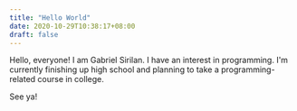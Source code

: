 ```yaml
---
title: "Hello World"
date: 2020-10-29T10:38:17+08:00
draft: false
---
```

Hello, everyone! I am Gabriel Sirilan. I have an interest in programming. I'm currently finishing up high school and planning to take a programming-related course in college.

See ya!

